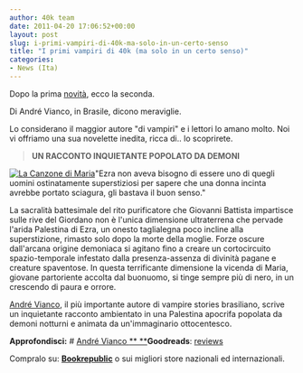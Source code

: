 ```yaml
---
author: 40k team
date: 2011-04-20 17:06:52+00:00
layout: post
slug: i-primi-vampiri-di-40k-ma-solo-in-un-certo-senso
title: "I primi vampiri di 40k (ma solo in un certo senso)"
categories:
- News (Ita)
---
```


Dopo la prima [novità](http://www.40kbooks.com/?p=7944), ecco la seconda.

Di André Vianco, in Brasile, dicono meraviglie.

Lo considerano il maggior autore "di vampiri" e i lettori lo amano molto. Noi vi offriamo una sua novelette inedita, ricca di..
lo scoprirete.


> **UN RACCONTO INQUIETANTE POPOLATO DA DEMONI**

[![La Canzone di Maria](http://www.40kbooks.com/wp-content/uploads/canzone-vianco_I_sito.jpg)](http://www.40kbooks.com/?page_id=133&category=14&product_id=56)"Ezra non aveva bisogno di essere uno di quegli uomini ostinatamente superstiziosi per sapere che una donna incinta avrebbe portato sciagura, gli bastava il buon senso."

La sacralità battesimale del rito purificatore che Giovanni Battista impartisce sulle rive del Giordano non è l'unica dimensione ultraterrena che pervade l'arida Palestina di Ezra, un onesto taglialegna poco incline alla superstizione, rimasto solo dopo la morte della moglie. Forze oscure dall'arcana origine demoniaca si agitano fino a creare un cortocircuito spazio-temporale infestato dalla presenza-assenza di divinità pagane e creature spaventose. In questa terrificante dimensione la vicenda di Maria, giovane partoriente accolta dal buonuomo, si tinge sempre più di nero, in un crescendo di paura e orrore.

[André Vianco](http://www.40kbooks.com/?p=75), il più importante autore di vampire stories brasiliano, scrive un inquietante racconto ambientato in una Palestina apocrifa popolata da demoni notturni e animata da un'immaginario ottocentesco.

**Approfondisci:**
# [André Vianco
](http://en.wikipedia.org/wiki/Andre_Vianco)[** **](http://www.amazon.com/dp/B004S81XH4)**Goodreads**: [reviews](http://www.goodreads.com/book/show/11166331-la-canzone-di-maria)


Compralo su: **[Bookrepublic](http://www.bookrepublic.it/book/9788865860281-la-canzone-di-maria/)** o sui migliori store nazionali ed internazionali.
